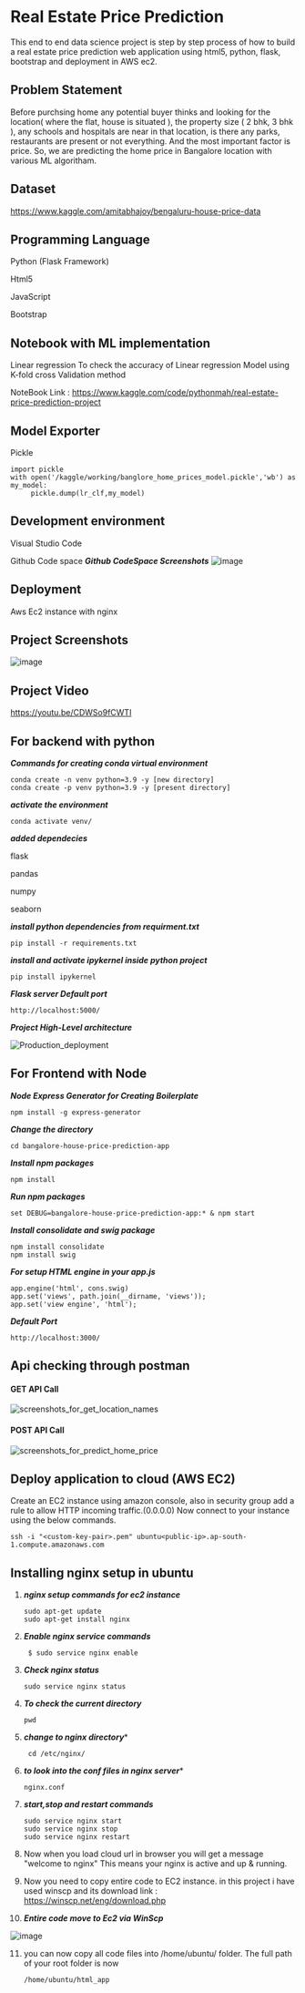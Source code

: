 # Real Estate Price Prediction
This end to end data science project is step by step process of how to build a real estate price prediction web application using html5, python, flask, bootstrap and deployment in AWS ec2. 

## Problem Statement
Before purchsing home any potential buyer thinks and looking for the location( where the flat, house is situated ), the property size ( 2 bhk, 3 bhk ), any schools and hospitals are near in that location, is there any parks, restaurants are present or not everything. And the most important factor is price.
So, we are predicting the home price in Bangalore location with various ML algoritham.

## Dataset
https://www.kaggle.com/amitabhajoy/bengaluru-house-price-data

## Programming Language
Python (Flask Framework)

Html5

JavaScript

Bootstrap

## Notebook with ML implementation
Linear regression 
To check the accuracy of Linear regression Model using K-fold cross Validation method

NoteBook Link : https://www.kaggle.com/code/pythonmah/real-estate-price-prediction-project

## Model Exporter
Pickle
```
import pickle
with open('/kaggle/working/banglore_home_prices_model.pickle','wb') as my_model:
     pickle.dump(lr_clf,my_model)
```

## Development environment
Visual Studio Code

Github Code space
  *******Github CodeSpace Screenshots*******
![image](https://github.com/kaushik-prasad-dey/house_price_prediction_app/assets/109330283/8061507b-ed52-4fd3-be92-849797abefb0)



## Deployment
Aws Ec2 instance with nginx


## Project Screenshots
![image](https://github.com/kaushik-prasad-dey/house_price_prediction_app/assets/109330283/004a8c78-eb6d-4df8-b369-ee4ccb2c48e0)

## Project Video
https://youtu.be/CDWSo9fCWTI
## For backend with python
*******Commands for creating conda virtual environment*******
```
conda create -n venv python=3.9 -y [new directory] 
conda create -p venv python=3.9 -y [present directory]
```

*******activate the environment*******
```
conda activate venv/
```

*******added dependecies*******

flask 

pandas 

numpy 

seaborn 

*******install python dependencies from requirment.txt*******
```
pip install -r requirements.txt
```

*******install and activate ipykernel inside python project*******
```
pip install ipykernel
```

*******Flask server Default port*******
```
http://localhost:5000/
```

*******Project High-Level architecture*******


![Production_deployment](https://github.com/kaushik-prasad-dey/house_price_prediction_app/assets/109330283/7cb0ed42-223a-420f-bc0a-0b1cda4ccbf6)

## For Frontend with Node

*******Node Express Generator for Creating Boilerplate*******
```
npm install -g express-generator
```
*******Change the directory*******
```
cd bangalore-house-price-prediction-app
```
*******Install npm packages*******
```
npm install
```
*******Run npm packages*******
```
set DEBUG=bangalore-house-price-prediction-app:* & npm start
```
*******Install consolidate and swig package*******
```
npm install consolidate
npm install swig
```
*******For setup HTML engine in your app.js*******
```
app.engine('html', cons.swig)
app.set('views', path.join(__dirname, 'views'));
app.set('view engine', 'html');
```
*******Default Port*******
```
http://localhost:3000/
```

## Api checking through postman

#### GET API Call

![screenshots_for_get_location_names](https://github.com/kaushik-prasad-dey/house_price_prediction_app/assets/109330283/71d37b7d-bd77-4646-ac3a-c5eae254be5b)

#### POST API Call
![screenshots_for_predict_home_price](https://github.com/kaushik-prasad-dey/house_price_prediction_app/assets/109330283/4d0fc881-11bc-4a8d-9ff6-80564ad36aad)


## Deploy application to cloud (AWS EC2)

Create an EC2 instance using amazon console, also in security group add a rule to allow HTTP incoming traffic.(0.0.0.0)
Now connect to your instance using the below commands.
```
ssh -i "<custom-key-pair>.pem" ubuntu<public-ip>.ap-south-1.compute.amazonaws.com
```
## Installing nginx setup in ubuntu
 1. *******nginx setup commands for ec2 instance*******
     ```
     sudo apt-get update
     sudo apt-get install nginx
     ```
2. *******Enable nginx service commands*******
    ```
     $ sudo service nginx enable
    ```
3. *******Check nginx status*******
     ```
     sudo service nginx status
     ```
4. *******To check the current directory*******
      ```
      pwd
      ```
5. *******change to nginx directory********
      ```
       cd /etc/nginx/
      ```
6. *******to look into the conf files in nginx server********
      ```
      nginx.conf
      ```
7. *******start,stop and restart commands*******
      ```
      sudo service nginx start
      sudo service nginx stop
      sudo service nginx restart      
      ```
8. Now when you load cloud url in browser you will get a message "welcome to nginx" This means your nginx is active and up & running.
   
9. Now you need to copy entire code to EC2 instance. in this project i have used winscp and its download link : https://winscp.net/eng/download.php
    
10. *******Entire code move to Ec2 via WinScp*******

![image](https://github.com/kaushik-prasad-dey/house_price_prediction_app/assets/109330283/d883b449-c541-43df-9015-e1ae1b94dc74)

11. you can now copy all code files into /home/ubuntu/ folder. The full path of your root folder is now
    ```
    /home/ubuntu/html_app
    ```



